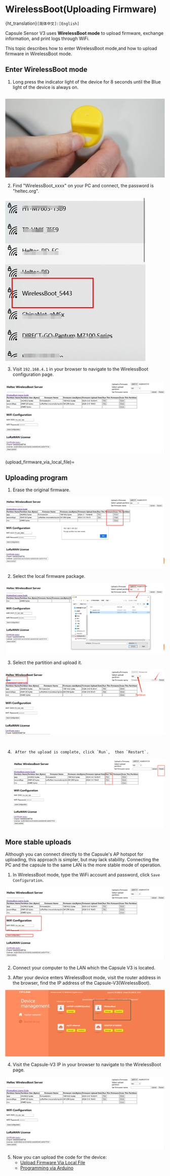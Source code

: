 # WirelessBoot(Uploading Firmware)

{ht_translation}`[简体中文]:[English]`

Capsule Sensor V3 uses **WirelessBoot mode** to upload firmware, exchange information, and print logs through WiFi. 

This topic describes how to enter WirelessBoot mode,and how to upload firmware in WirelessBoot mode.

## Enter WirelessBoot mode
1. Long press the indicator light of the device for 8 seconds until the Blue light of the device is always on.

``` {Note} Some early devices may require a regular press of 16 seconds.
```

![](img/01.png)

2. Find "WirelessBoot_xxxx" on your PC and connect, the password is "heltec.org".

![](img/02.png)

3. Visit `192.168.4.1` in your browser to navigate to the WirelessBoot configuration page.

![](img/10.png)

(upload_firmware_via_local_file)=
## Uploading program
1. Erase the original firmware.

![](img/11.png)

2. Select the local firmware package.

![](img/12.png)

3. Select the partition and upload it.

![](img/13.png)

``` {Tip} Notice the progress bar at the top left, please upload one firmware before uploading another.
```

``` {Tip} Note the size of the capacity of each partition, do not allow the uploaded firmware size to exceed the capacity of the partition.
```

4.  	After the upload is complete, click `Run`,  then `Restart`.

   ![](img/18.png)

## More stable uploads

Although you can connect directly to the Capsule's AP hotspot for uploading, this approach is simpler, but may lack stability. Connecting the PC and the capsule to the same LAN is the more stable mode of operation.

1. In WirelessBoot mode, type the WiFi account and password, click `Save Configuration`.

![](img/04.png)

2. Connect your computer to the LAN which the Capsule V3 is located.

3. After your device enters WirelessBoot mode,  visit the router address in the browser, find the IP address of the Capsule-V3(WirelessBoot).

![](img/09.png)

4. Visit the Capsule-V3 IP in your browser to navigate to the WirelessBoot page.

![](img/10.png)

5. Now you can upload the code for the device:
   - [Upload Firmware Via Local File](upload_firmware_via_local_file)
   - [Programming via Arduino](https://docs.heltec.org/en/node/esp32/capsule_sensor_v3/programming_via_arduino.html)

